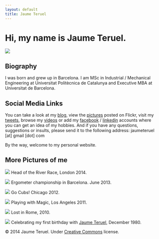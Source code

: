 ```yaml
---
layout: default
title: Jaume Teruel
---
```

# Hi, my name is Jaume Teruel.

![][1]

## Biography

I was born and grew up in Barcelona. I am MSc in Industrial / Mechanical Engineering at Universitat Politècnica de Catalunya and Executive MBA at Universitat de Barcelona.

## Social Media Links

You can take a look at my [blog][2], view the [pictures][3] posted on Flickr, visit my [tweets][4], browse my [videos][5] or add my [facebook][6] / [linkedin][7] accounts where you can get an idea of my hobbies. And if you have any questions, suggestions or insults, please send it to the following address: jaumeteruel [at] gmail [dot] com

By the way, welcome to my personal website.

## More Pictures of me

![][8]
Head of the River Race, London 2014.

![][9]
Ergometer championship in Barcelona. June 2013.

![][10]
Go Cubs! Chicago 2012.

![][11]
Playing with Magic, Los Angeles 2011.

![][12]
Lost in Rome, 2010.

![][13]
Celebrating my first birthday with [Jaume Teruel][4], December 1980.



&#169; 2014 Jaume Teruel. Under [Creative Commons][14] license.

   [1]: /images/me_small.png
   [2]: http://www.lerion.com
   [3]: http://www.flickr.com/photos/lerion
   [4]: http://twitter.com/jaumeteruel
   [5]: http://www.vimeo.com/lerion/videos
   [6]: http://www.facebook.com/jaume.teruel
   [7]: http://es.linkedin.com/in/jaumeteruel
   [8]: https://farm4.staticflickr.com/3694/13887135686_3141d3d1cd_c.jpg
   [9]: https://farm6.staticflickr.com/5445/9057191543_99cd284bbb_c.jpg
   [10]: https://farm9.staticflickr.com/8475/8078266107_fd8be79e4f_c.jpg
   [11]: https://farm7.staticflickr.com/6195/6086160477_7f664d1765_b.jpg   
   [12]: https://farm5.staticflickr.com/4135/4893713781_dbf4650d81_b.jpg
   [13]: https://farm6.staticflickr.com/5331/14021790985_b8667f40c7_c.jpg
   [14]: http://creativecommons.org/licenses/by-nc-sa/3.0/

